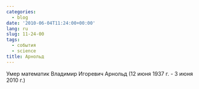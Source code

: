```yaml
---
categories:
  - blog
date: '2010-06-04T11:24:00+00:00'
lang: ru
slug: 11-24-00
tags:
  - события
  - science
title: Арнольд
---
```




Умер математик Владимир Игоревич Арнольд (12 июня 1937 г. - 3 июня 2010 г.)